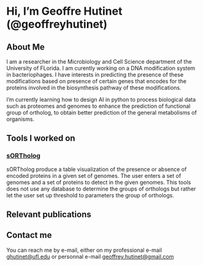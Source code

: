 # Hi, I’m Geoffre Hutinet (@geoffreyhutinet)

## About Me

I am a researcher in the Microbiology and Cell Science department of the University of FLorida. I am curently working on a DNA modification system in bacteriophages. I have interests in predicting the presence of these modifications based on presence of certain genes that encodes for the proteins involved in the biosynthesis pathway of these modifications.

I’m currently learning how to design AI in python to process biological data such as proteomes and genomes to enhance the prediction of functional group of ortholog, to obtain better prediction of the general metabolisms of organisms.

## Tools I worked on

### [sORTholog](https://github.com/vdclab/sORTholog)

sORTholog produce a table visualization of the presence or absence of encoded proteins in a given set of genomes. The user enters a set of genomes and a set of proteins to detect in the given genomes. This tools does not use any database to determine the groups of orthologs but rather let the user set up threshold to parameters the group of orthologs.


## Relevant publications



## Contact me

You can reach me by e-mail, either on my professional e-mail [ghutinet@ufl.edu](mailto:ghutinet@ufl.edu) or personnal e-mail [geoffrey.hutinet@gmail.com](mailto:geoffrey.hutinet@gmail.com)
